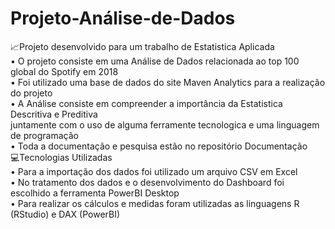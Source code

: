 # Projeto-Análise-de-Dados

📈Projeto desenvolvido para um trabalho de Estatistica Aplicada  
 • O projeto consiste em uma Análise de Dados relacionada ao top 100 global do Spotify em 2018  
 • Foi utilizado uma base de dados do site Maven Analytics para a realização do projeto  
 • A Análise consiste em compreender a importância da Estatistica Descritiva e Preditiva  
  juntamente com o uso de alguma ferramente tecnologica e uma linguagem de programação  
 • Toda a documentação e pesquisa estão no repositório Documentação  
💻Tecnologias Utilizadas  
 • Para a importação dos dados foi utilizado um arquivo CSV em Excel  
 • No tratamento dos dados e o desenvolvimento do Dashboard foi escolhido a ferramenta PowerBI Desktop  
 • Para realizar os cálculos e medidas foram utilizadas as linguagens R (RStudio) e DAX (PowerBI)  
